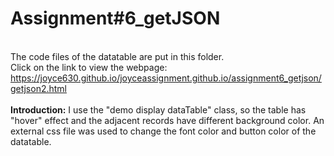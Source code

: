 # Assignment#6_getJSON
<br>The code files of the datatable are put in this folder.
<br>Click on the link to view the webpage: https://joyce630.github.io/joyceassignment.github.io/assignment6_getjson/getjson2.html
<br><br><b>Introduction:</b> I use the "demo display dataTable" class, so the table has "hover" effect and the adjacent records have different background color. An external css file was used to change the font color and button color of the datatable.

